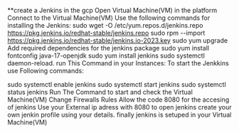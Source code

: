 **create  a Jenkins in the gcp
Open Virtual Machine(VM) in the platform
Connect to the Virtual Machine(VM)
Use the following commands for installing the Jenkins:
sudo wget -O /etc/yum.repos.d/jenkins.repo \
https://pkg.jenkins.io/redhat-stable/jenkins.repo
sudo rpm --import https://pkg.jenkins.io/redhat-stable/jenkins.io-2023.key
sudo yum upgrade
Add required dependencies for the jenkins package
sudo yum install fontconfig java-17-openjdk
sudo yum install jenkins
sudo systemctl daemon-reload.
run This Command in your Instances:
To start the Jenkkins use Following commands:

sudo systemctl enable jenkins
sudo systemctl start jenkins
sudo systemctl status jenkins
Run The Command to start and check the Virtual Machine(VM)
Change Firewalls Rules Allow the  code 8080 for the accesing of jenkins
Use your  External ip adress with 8080 to open jenkins
create your own jenkin profile using your details. 
finally jenkins is setuped in your Virtual Machine(VM)
